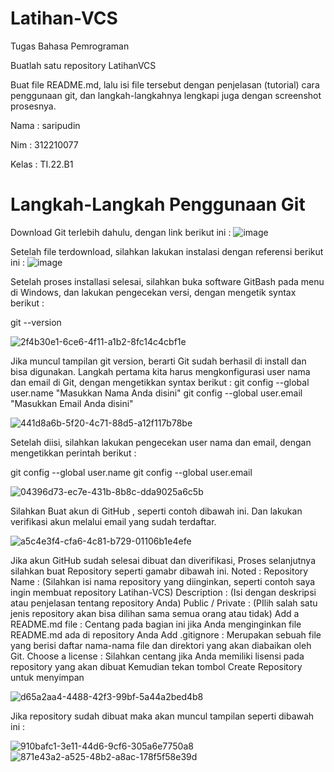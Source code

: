 # Latihan-VCS
Tugas Bahasa Pemrograman

Buatlah satu repository LatihanVCS

Buat file README.md, lalu isi file tersebut dengan penjelasan (tutorial) cara penggunaan git, dan langkah-langkahnya lengkapi juga dengan screenshot prosesnya.

Nama : saripudin

Nim : 312210077

Kelas : TI.22.B1

# Langkah-Langkah Penggunaan Git
Download Git terlebih dahulu, dengan link berikut ini : ![image](https://user-images.githubusercontent.com/115473865/196014793-e5d768dc-3395-4b11-95d9-505d829e39f3.png)



Setelah file terdownload, silahkan lakukan instalasi dengan referensi berikut ini : ![image](https://user-images.githubusercontent.com/115473865/196014818-f4890763-6893-4981-8305-09be8b89b97e.png)


Setelah proses installasi selesai, silahkan buka software GitBash pada menu di Windows, dan lakukan pengecekan versi, dengan mengetik syntax berikut :

git --version

![2f4b30e1-6ce6-4f11-a1b2-8fc14c4cbf1e](https://user-images.githubusercontent.com/115473865/196014837-7854b32c-efe7-4f5f-9b19-ec4681cc4ee9.jpg)

Jika muncul tampilan git version, berarti Git sudah berhasil di install dan bisa digunakan. Langkah pertama kita harus mengkonfigurasi user nama dan email di Git, dengan mengetikkan syntax berikut :
git config --global user.name "Masukkan Nama Anda disini" git config --global user.email "Masukkan Email Anda disini"

![441d8a6b-5f20-4c71-88d5-a12f117b78be](https://user-images.githubusercontent.com/115473865/196015350-abdaedcc-43b8-4676-a5aa-fd1bee0ca525.jpg)

Setelah diisi, silahkan lakukan pengecekan user nama dan email, dengan mengetikkan perintah berikut :

git config --global user.name git config --global user.email

![04396d73-ec7e-431b-8b8c-dda9025a6c5b](https://user-images.githubusercontent.com/115473865/196015381-7a27cb43-28eb-4de3-89a0-21cf286f64ac.jpg)

Silahkan Buat akun di GitHub , seperti contoh dibawah ini. Dan lakukan verifikasi akun melalui email yang sudah terdaftar.

![a5c4e3f4-cfa6-4c81-b729-01106b1e4efe](https://user-images.githubusercontent.com/115473865/196015444-9773c2bd-179d-4c9d-ae52-57293cd5ae7e.jpg)

Jika akun GitHub sudah selesai dibuat dan diverifikasi, Proses selanjutnya silahkan buat Repository seperti gamabr dibawah ini. Noted :
Repository Name : (Silahkan isi nama repository yang diinginkan, seperti contoh saya ingin membuat repository Latihan-VCS)
Description : (Isi dengan deskripsi atau penjelasan tentang repository Anda)
Public / Private : (PIlih salah satu jenis repository akan bisa dilihan sama semua orang atau tidak)
Add a README.md file : Centang pada bagian ini jika Anda menginginkan file README.md ada di repository Anda
Add .gitignore : Merupakan sebuah file yang berisi daftar nama-nama file dan direktori yang akan diabaikan oleh Git.
Choose a license : Silahkan centang jika Anda memiliki lisensi pada repository yang akan dibuat Kemudian tekan tombol Create Repository untuk menyimpan

![d65a2aa4-4488-42f3-99bf-5a44a2bed4b8](https://user-images.githubusercontent.com/115473865/196016631-37266192-9ee4-477c-8cba-04f6bbabd5c9.jpg)

Jika repository sudah dibuat maka akan muncul tampilan seperti dibawah ini :

![910bafc1-3e11-44d6-9cf6-305a6e7750a8](https://user-images.githubusercontent.com/115473865/196017491-8301d25b-bfc9-4afb-b86f-a1feac68a738.jpg)
![871e43a2-a525-48b2-a8ac-178f5f58e39d](https://user-images.githubusercontent.com/115473865/196017594-31f62ffd-a4c2-4ee0-ae6d-cca5bf09dabc.jpg)


